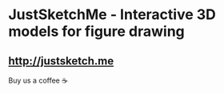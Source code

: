 # JustSketchMe - Interactive 3D models for figure drawing
## http://justsketch.me

Buy us a coffee :coffee:
